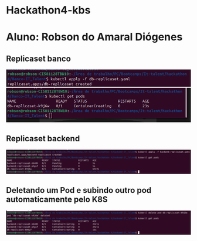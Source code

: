 # Hackathon4-kbs
# Aluno: Robson do Amaral Diógenes
## Replicaset banco
![](./imagens/1.png)
![](./imagens/2.png)
## Replicaset backend
![](./imagens/3.png)
## Deletando um Pod e subindo outro pod automaticamente pelo K8S
![](./imagens/4.png)
